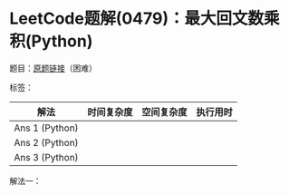 # LeetCode题解(0479)：最大回文数乘积(Python)

题目：[原题链接](https://leetcode-cn.com/problems/largest-palindrome-product/)（困难）

标签：

| 解法           | 时间复杂度 | 空间复杂度 | 执行用时 |
| -------------- | ---------- | ---------- | -------- |
| Ans 1 (Python) |            |            |          |
| Ans 2 (Python) |            |            |          |
| Ans 3 (Python) |            |            |          |

解法一：

